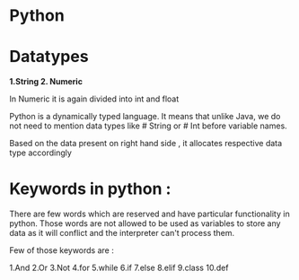 # Python

# Datatypes

**1.String
2. Numeric**

In Numeric it is again divided into int and float 

Python is a dynamically typed language. It means that unlike Java, we do not need to mention data types like # String or # Int before variable names.

Based on the data present on right hand side , it allocates respective data type accordingly

# Keywords in python :

There are few words which are reserved and have particular functionality in python. Those words are not allowed to be used
as variables to store any data as it will conflict and the interpreter can't process them.

Few of those keywords are :

 1.And
 2.Or
 3.Not
 4.for
 5.while
 6.if
 7.else
 8.elif
 9.class
 10.def
